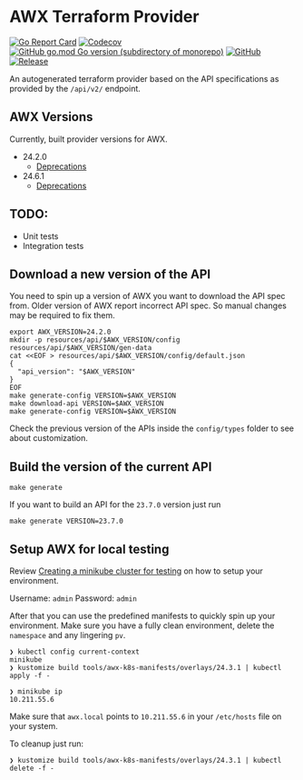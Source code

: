 AWX Terraform Provider
======================
[![Go Report Card](https://goreportcard.com/badge/github.com/ilijamt/terraform-provider-awx)](https://goreportcard.com/report/github.com/ilijamt/terraform-provider-awx)
[![Codecov](https://img.shields.io/codecov/c/gh/ilijamt/terraform-provider-awx)](https://app.codecov.io/gh/ilijamt/terraform-provider-awx)
[![GitHub go.mod Go version (subdirectory of monorepo)](https://img.shields.io/github/go-mod/go-version/ilijamt/terraform-provider-awx)](go.mod)
[![GitHub](https://img.shields.io/github/license/ilijamt/terraform-provider-awx)](LICENSE)
[![Release](https://img.shields.io/github/release/ilijamt/terraform-provider-awx.svg)](https://github.com/ilijamt/terraform-provider-awx/releases/latest)

An autogenerated terraform provider based on the API specifications as provided by the `/api/v2/` endpoint.

AWX Versions
------------

Currently, built provider versions for AWX.

* 24.2.0
    * [Deprecations](resources/api/24.2.0/deprecated.md)
* 24.6.1
    * [Deprecations](resources/api/24.6.1/deprecated.md)

TODO:
-----

* Unit tests
* Integration tests

Download a new version of the API
---------------------------------

You need to spin up a version of AWX you want to download the API spec from.
Older version of AWX report incorrect API spec. So manual changes may be required to fix them.

```shell
export AWX_VERSION=24.2.0
mkdir -p resources/api/$AWX_VERSION/config resources/api/$AWX_VERSION/gen-data
cat <<EOF > resources/api/$AWX_VERSION/config/default.json
{
  "api_version": "$AWX_VERSION"
}
EOF
make generate-config VERSION=$AWX_VERSION
make download-api VERSION=$AWX_VERSION
make generate-config VERSION=$AWX_VERSION
```

Check the previous version of the APIs inside the `config/types` folder to see about customization.

Build the version of the current API
-------------------------------------

```shell
make generate
```

If you want to build an API for the `23.7.0` version just run

```shell
make generate VERSION=23.7.0
```

Setup AWX for local testing
---------------------------

Review [Creating a minikube cluster for testing](https://github.com/ansible/awx-operator/blob/devel/docs/installation/creating-a-minikube-cluster-for-testing.md) on how to setup your environment. 

Username: `admin`
Password: `admin`

After that you can use the predefined manifests to quickly spin up your environment.
Make sure you have a fully clean environment, delete the `namespace` and any lingering `pv`.

```shell
❯ kubectl config current-context
minikube
❯ kustomize build tools/awx-k8s-manifests/overlays/24.3.1 | kubectl apply -f -
```

```shell
❯ minikube ip
10.211.55.6
```

Make sure that `awx.local` points to `10.211.55.6` in your `/etc/hosts` file on your system.

To cleanup just run:

```shell
❯ kustomize build tools/awx-k8s-manifests/overlays/24.3.1 | kubectl delete -f -
```